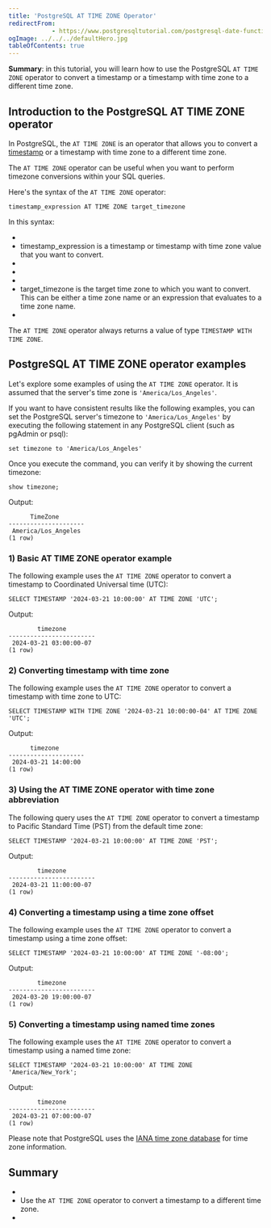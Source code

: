 ```yaml
---
title: 'PostgreSQL AT TIME ZONE Operator'
redirectFrom: 
            - https://www.postgresqltutorial.com/postgresql-date-functions/postgresql-at-time-zone/
ogImage: ../../../defaultHero.jpg
tableOfContents: true
---
```

<!-- wp:paragraph -->

**Summary**: in this tutorial, you will learn how to use the PostgreSQL `AT TIME ZONE` operator to convert a timestamp or a timestamp with time zone to a different time zone.

<!-- /wp:paragraph -->

<!-- wp:heading -->

## Introduction to the PostgreSQL AT TIME ZONE operator

<!-- /wp:heading -->

<!-- wp:paragraph -->

In PostgreSQL, the `AT TIME ZONE` is an operator that allows you to convert a [timestamp](https://www.postgresqltutorial.com/postgresql-tutorial/postgresql-timestamp/) or a timestamp with time zone to a different time zone.

<!-- /wp:paragraph -->

<!-- wp:paragraph -->

The `AT TIME ZONE` operator can be useful when you want to perform timezone conversions within your SQL queries.

<!-- /wp:paragraph -->

<!-- wp:paragraph -->

Here's the syntax of the `AT TIME ZONE` operator:

<!-- /wp:paragraph -->

<!-- wp:code {"language":"sql"} -->

```
timestamp_expression AT TIME ZONE target_timezone
```

<!-- /wp:code -->

<!-- wp:paragraph -->

In this syntax:

<!-- /wp:paragraph -->

<!-- wp:list -->

- <!-- wp:list-item -->
- timestamp_expression is a timestamp or timestamp with time zone value that you want to convert.
- <!-- /wp:list-item -->
-
- <!-- wp:list-item -->
- target_timezone is the target time zone to which you want to convert. This can be either a time zone name or an expression that evaluates to a time zone name.
- <!-- /wp:list-item -->

<!-- /wp:list -->

<!-- wp:paragraph -->

The `AT TIME ZONE` operator always returns a value of type `TIMESTAMP WITH TIME ZONE`.

<!-- /wp:paragraph -->

<!-- wp:heading -->

## PostgreSQL AT TIME ZONE operator examples

<!-- /wp:heading -->

<!-- wp:paragraph -->

Let's explore some examples of using the `AT TIME ZONE` operator. It is assumed that the server's time zone is `'America/Los_Angeles'`.

<!-- /wp:paragraph -->

<!-- wp:paragraph -->

If you want to have consistent results like the following examples, you can set the PostgreSQL server's timezone to `'America/Los_Angeles'` by executing the following statement in any PostgreSQL client (such as pgAdmin or psql):

<!-- /wp:paragraph -->

<!-- wp:code -->

```
set timezone to 'America/Los_Angeles'
```

<!-- /wp:code -->

<!-- wp:paragraph -->

Once you execute the command, you can verify it by showing the current timezone:

<!-- /wp:paragraph -->

<!-- wp:code {"language":"sql"} -->

```
show timezone;
```

<!-- /wp:code -->

<!-- wp:paragraph -->

Output:

<!-- /wp:paragraph -->

<!-- wp:code -->

```
      TimeZone
---------------------
 America/Los_Angeles
(1 row)
```

<!-- /wp:code -->

<!-- wp:heading {"level":3} -->

### 1) Basic AT TIME ZONE operator example

<!-- /wp:heading -->

<!-- wp:paragraph -->

The following example uses the `AT TIME ZONE` operator to convert a timestamp to Coordinated Universal time (UTC):

<!-- /wp:paragraph -->

<!-- wp:code -->

```
SELECT TIMESTAMP '2024-03-21 10:00:00' AT TIME ZONE 'UTC';
```

<!-- /wp:code -->

<!-- wp:paragraph -->

Output:

<!-- /wp:paragraph -->

<!-- wp:code -->

```
        timezone
------------------------
 2024-03-21 03:00:00-07
(1 row)
```

<!-- /wp:code -->

<!-- wp:heading {"level":3} -->

### 2) Converting timestamp with time zone

<!-- /wp:heading -->

<!-- wp:paragraph -->

The following example uses the `AT TIME ZONE` operator to convert a timestamp with time zone to UTC:

<!-- /wp:paragraph -->

<!-- wp:code {"language":"sql"} -->

```
SELECT TIMESTAMP WITH TIME ZONE '2024-03-21 10:00:00-04' AT TIME ZONE 'UTC';
```

<!-- /wp:code -->

<!-- wp:paragraph -->

Output:

<!-- /wp:paragraph -->

<!-- wp:code -->

```
      timezone
---------------------
 2024-03-21 14:00:00
(1 row)
```

<!-- /wp:code -->

<!-- wp:heading {"level":3} -->

### 3) Using the AT TIME ZONE operator with time zone abbreviation

<!-- /wp:heading -->

<!-- wp:paragraph -->

The following query uses the `AT TIME ZONE` operator to convert a timestamp to Pacific Standard Time (PST) from the default time zone:

<!-- /wp:paragraph -->

<!-- wp:code {"language":"sql"} -->

```
SELECT TIMESTAMP '2024-03-21 10:00:00' AT TIME ZONE 'PST';
```

<!-- /wp:code -->

<!-- wp:paragraph -->

Output:

<!-- /wp:paragraph -->

<!-- wp:code -->

```
        timezone
------------------------
 2024-03-21 11:00:00-07
(1 row)
```

<!-- /wp:code -->

<!-- wp:heading {"level":3} -->

### 4) Converting a timestamp using a time zone offset

<!-- /wp:heading -->

<!-- wp:paragraph -->

The following example uses the `AT TIME ZONE` operator to convert a timestamp using a time zone offset:

<!-- /wp:paragraph -->

<!-- wp:code {"language":"sql"} -->

```
SELECT TIMESTAMP '2024-03-21 10:00:00' AT TIME ZONE '-08:00';
```

<!-- /wp:code -->

<!-- wp:paragraph -->

Output:

<!-- /wp:paragraph -->

<!-- wp:code -->

```
        timezone
------------------------
 2024-03-20 19:00:00-07
(1 row)
```

<!-- /wp:code -->

<!-- wp:heading {"level":3} -->

### 5) Converting a timestamp using named time zones

<!-- /wp:heading -->

<!-- wp:paragraph -->

The following example uses the `AT TIME ZONE` operator to convert a timestamp using a named time zone:

<!-- /wp:paragraph -->

<!-- wp:code {"language":"sql"} -->

```
SELECT TIMESTAMP '2024-03-21 10:00:00' AT TIME ZONE 'America/New_York';
```

<!-- /wp:code -->

<!-- wp:paragraph -->

Output:

<!-- /wp:paragraph -->

<!-- wp:code -->

```
        timezone
------------------------
 2024-03-21 07:00:00-07
(1 row)
```

<!-- /wp:code -->

<!-- wp:paragraph -->

Please note that PostgreSQL uses the [IANA time zone database](https://en.wikipedia.org/wiki/List_of_tz_database_time_zones) for time zone information.

<!-- /wp:paragraph -->

<!-- wp:heading -->

## Summary

<!-- /wp:heading -->

<!-- wp:list -->

- <!-- wp:list-item -->
- Use the `AT TIME ZONE` operator to convert a timestamp to a different time zone.
- <!-- /wp:list-item -->

<!-- /wp:list -->
